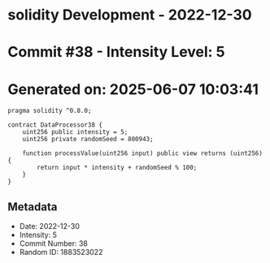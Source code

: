 ﻿# solidity Development - 2022-12-30
# Commit #38 - Intensity Level: 5
# Generated on: 2025-06-07 10:03:41
```solidity
pragma solidity ^0.8.0;

contract DataProcessor38 {
    uint256 public intensity = 5;
    uint256 private randomSeed = 800943;

    function processValue(uint256 input) public view returns (uint256) {
        return input * intensity + randomSeed % 100;
    }
}
```
## Metadata
- Date: 2022-12-30
- Intensity: 5
- Commit Number: 38
- Random ID: 1883523022
